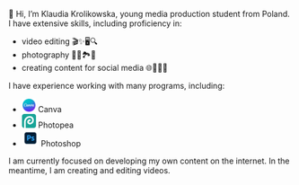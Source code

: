 👋 Hi, I’m Klaudia Krolikowska, young media production student from Poland.
I have extensive skills, including proficiency in:
- video editing 🎬✨🖥️🔍
- photography 📸🌅🏞️🎨
- creating content for social media 🌐📱💡🤳

I have experience working with many programs, including: 
- <img src="canva_logo.png" alt="Photoshop" width="25px"> Canva
- <img src="photopea_logo.png" alt="Photoshop" width="25px"> Photopea
- <img src="photoshop_logo.png" alt="Photoshop" width="30px"> Photoshop

I am currently focused on developing my own content on the internet.
In the meantime, I am creating and editing videos.

<!---
klaudia-krolikowska/klaudia-krolikowska is a ✨ special ✨ repository because its `README.md` (this file) appears on your GitHub profile.
You can click the Preview link to take a look at your changes.
--->
